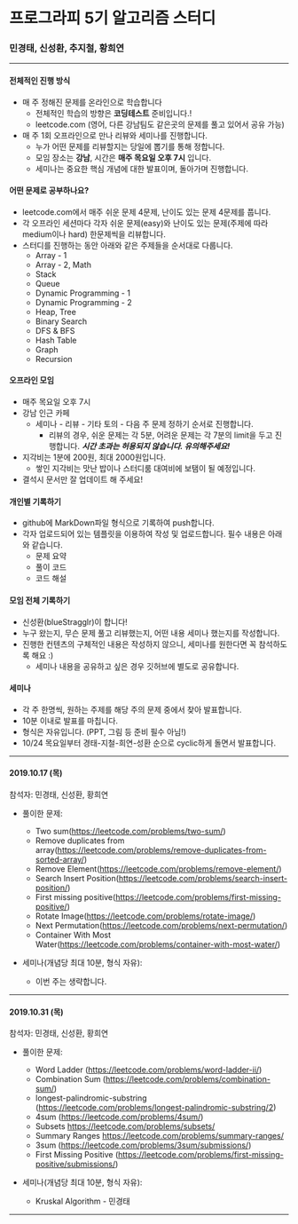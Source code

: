 # 프로그라피 5기 알고리즘 스터디

### 민경태, 신성환, 추지철, 황희연

---



#### 전체적인 진행 방식

- 매 주 정해진 문제를 온라인으로 학습합니다
  - 전체적인 학습의 방향은 **코딩테스트** 준비입니다.!
  - leetcode.com (영어, 다른 강남팀도 같은곳의 문제를 풀고 있어서 공유 가능)
- 매 주 1회 오프라인으로 만나 리뷰와 세미나를 진행합니다.
  - 누가 어떤 문제를 리뷰할지는 당일에 뽑기를 통해 정합니다.
  - 모임 장소는 **강남**, 시간은 **매주 목요일 오후 7시** 입니다.
  - 세미나는 중요한 핵심 개념에 대한 발표이며, 돌아가며 진행합니다. 



#### 어떤 문제로 공부하나요?

- leetcode.com에서 매주 쉬운 문제 4문제, 난이도 있는 문제 4문제를 풉니다.
- 각 오프라인 세션마다 각자 쉬운 문제(easy)와 난이도 있는 문제(주제에 따라 medium이나 hard) 한문제씩을 리뷰합니다.
- 스터디를 진행하는 동안 아래와 같은 주제들을 순서대로 다룹니다. 
  - Array - 1
  - Array - 2, Math
  - Stack
  - Queue
  - Dynamic Programming - 1
  - Dynamic Programming - 2
  - Heap, Tree
  - Binary Search
  - DFS & BFS
  - Hash Table
  - Graph
  - Recursion



#### 오프라인 모임

- 매주 목요일 오후 7시
- 강남 인근 카페
  - 세미나 - 리뷰 - 기타 토의 - 다음 주 문제 정하기 순서로 진행합니다.
    - 리뷰의 경우, 쉬운 문제는 각 5분, 어려운 문제는 각 7분의 limit을 두고 진행합니다. ***시간 초과는 허용되지 않습니다. 유의해주세요!***
- 지각비는 1분에 200원, 최대 2000원입니다.  
  - 쌓인 지각비는 맛난 밥이나 스터디룸 대여비에 보탬이 될 예정입니다.
- 결석시 문서만 잘 업데이트 해 주세요!





#### 개인별 기록하기

- github에 MarkDown파일 형식으로 기록하여 push합니다. 
- 각자 업로드되어 있는 템플릿을 이용하여 작성 및 업로드합니다. 필수 내용은 아래와 같습니다. 
  - 문제 요약
  - 풀이 코드
  - 코드 해설



#### 모임 전체 기록하기

- 신성환(blueStragglr)이 합니다!
- 누구 왔는지, 무슨 문제 풀고 리뷰했는지, 어떤 내용 세미나 했는지를 작성합니다. 
- 진행한 컨텐츠의 구체적인 내용은 작성하지 않으니, 세미나를 원한다면 꼭 참석하도록 해요 :)
  - 세미나 내용을 공유하고 싶은 경우 깃허브에 별도로 공유합니다. 



#### 세미나

- 각 주 한명씩, 원하는 주제를 해당 주의 문제 중에서 찾아 발표합니다.
- 10분 이내로 발표를 마칩니다.
- 형식은 자유입니다. (PPT, 그림 등 준비 필수 아님!)
- 10/24 목요일부터 경태-지철-희연-성환 순으로 cyclic하게 돌면서 발표합니다. 



---



#### 2019.10.17 (목)

참석자: 민경태, 신성환, 황희연

- 풀이한 문제:

  - Two sum(https://leetcode.com/problems/two-sum/)
  - Remove duplicates from array(https://leetcode.com/problems/remove-duplicates-from-sorted-array/)
  - Remove Element(https://leetcode.com/problems/remove-element/)
  - Search Insert Position(https://leetcode.com/problems/search-insert-position/) 
  - First missing positive(https://leetcode.com/problems/first-missing-positive/)
  - Rotate Image(https://leetcode.com/problems/rotate-image/)
  - Next Permutation(https://leetcode.com/problems/next-permutation/)
  - Container With Most Water(https://leetcode.com/problems/container-with-most-water/) 

- 세미나(개념당 최대 10분, 형식 자유):
  - 이번 주는 생략합니다. 



---

#### 2019.10.31 (목)

참석자: 민경태, 신성환, 황희연

- 풀이한 문제:

  - Word Ladder (https://leetcode.com/problems/word-ladder-ii/) 
  - Combination Sum (https://leetcode.com/problems/combination-sum/) 
  - longest-palindromic-substring (https://leetcode.com/problems/longest-palindromic-substring/2) 
  - 4sum (https://leetcode.com/problems/4sum/)
  - Subsets https://leetcode.com/problems/subsets/
  - Summary Ranges https://leetcode.com/problems/summary-ranges/
  - 3sum (https://leetcode.com/problems/3sum/submissions/)
  - First Missing Positive (https://leetcode.com/problems/first-missing-positive/submissions/)

- 세미나(개념당 최대 10분, 형식 자유):
  - Kruskal Algorithm - 민경태

---







